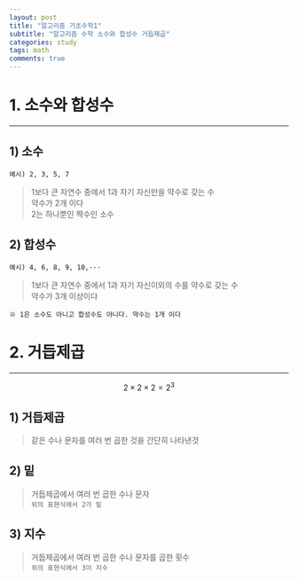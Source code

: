 ```yaml
---
layout: post
title: "알고리즘 기초수학1"
subtitle: "알고리즘 수학 소수와 합성수 거듭제곱"
categories: study
tags: math
comments: true
---
```

# 1. 소수와 합성수
-------------------------
## 1) 소수
`예시) 2, 3, 5, 7`
> 1보다 큰 자연수 중에서 1과 자기 자신만을 약수로 갖는 수<br>
> 약수가 2개 이다<br>
> 2는 하나뿐인 짝수인 소수<br>

## 2) 합성수
`예시) 4, 6, 8, 9, 10,···`
> 1보다 큰 자연수 중에서 1과 자기 자신이외의 수를 약수로 갖는 수<br>
> 약수가 3개 이상이다<br>

`※ 1은 소수도 아니고 합성수도 아니다. 약수는 1개 이다`
# 2. 거듭제곱
---------------------------
$$2\times 2\times 2 = 2^3$$
## 1) 거듭제곱
> 같은 수나 문자를 여러 번 곱한 것을 간단히 나타낸것

## 2) 밑
> 거듭제곱에서 여러 번 곱한 수나 문자<br>
> `위의 표현식에서 2가 밑`

## 3) 지수
> 거듭제곱에서 여러 번 곱한 수나 문자를 곱한 횟수<br>
> `위의 표현식에서 3이 지수`